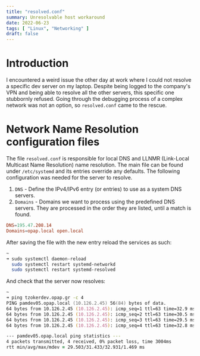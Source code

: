 ```yaml
---
title: "resolved.conf"
summary: Unresolvable host workaround
date: 2022-06-23
tags: [ "Linux", "Networking" ]
draft: false
---
```


# Introduction

I encountered a weird issue the other day at work where I could not resolve a specific dev server on my laptop. Despite
being logged to the company's VPN and being able to resolve all the other servers, this specific one stubbornly
refused. Going through the debugging process of a complex network was not an option, so `resolved.conf` came to the
rescue.

# Network Name Resolution configuration files

The file `resolved.conf` is responsible for local DNS and LLNMR (Link-Local Multicast Name Resolution) name resolution.
The main file can be found under `/etc/systemd` and its entries override any defaults. The following configuration was
needed for the server to resolve.

1. `DNS` - Define the IPv4/IPv6 entry (or entries) to use as a system DNS servers.
2. `Domains` - Domains we want to process using the predefined DNS servers. They are processed in the order they are
   listed, until a match is found.

```conf
DNS=195.47.208.14
Domains=opap.local open.local
```

After saving the file with the new entry reload the services as such:

```zsh
~
➜ sudo systemctl daemon-reload
  sudo systemctl restart systemd-networkd
  sudo systemctl restart systemd-resolved
```

And check that the server now resolves:

```zsh
~
➜ ping tzokerdev.opap.gr -c 4
PING pamdev05.opap.local (10.126.2.45) 56(84) bytes of data.
64 bytes from 10.126.2.45 (10.126.2.45): icmp_seq=1 ttl=63 time=32.9 ms
64 bytes from 10.126.2.45 (10.126.2.45): icmp_seq=2 ttl=63 time=30.5 ms
64 bytes from 10.126.2.45 (10.126.2.45): icmp_seq=3 ttl=63 time=29.5 ms
64 bytes from 10.126.2.45 (10.126.2.45): icmp_seq=4 ttl=63 time=32.8 ms

--- pamdev05.opap.local ping statistics ---
4 packets transmitted, 4 received, 0% packet loss, time 3004ms
rtt min/avg/max/mdev = 29.503/31.433/32.931/1.469 ms
```
